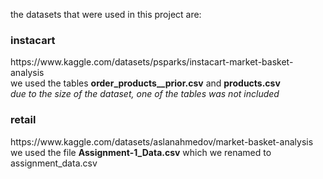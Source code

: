 the datasets that were used in this project are: <br>
<h3>instacart</h3>
https://www.kaggle.com/datasets/psparks/instacart-market-basket-analysis <br> 
we used the tables <b>order_products__prior.csv</b> and <b>products.csv</b> <br> 
<i>due to the size of the dataset, one of the tables was not included</i>
<h3>retail</h3>
https://www.kaggle.com/datasets/aslanahmedov/market-basket-analysis <br> 
we used the file <b>Assignment-1_Data.csv</b> which we renamed to assignment_data.csv

